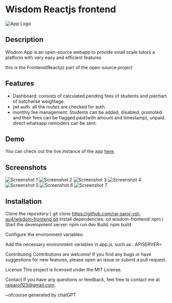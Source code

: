 # Wisdom Reactjs frontend

![App Logo](link-to-app-logo.png)

## Description

Wisdom App is an open-source webapp to provide small scale tutors a platform with very easy and efficient features

this is the Frontend(Reactjs) part of the open-source project

## Features

- Dashboard: consists of calculated pending fees of students and piechart of batchwise weightage.
- jwt auth: all the routes are checked for auth.
- monthly fee management: Students can be added, disabled, promoted and their fees can be flagged paid(with amount and timestamp), unpaid. direct whatsapp reminders can be sent.

## Demo

You can check out the live instance of the app [here](https://wisdomclasses.netlify.app/).

## Screenshots

![Screenshot 1](poc1.jpeg)
![Screenshot 2](poc2.jpeg)
![Screenshot 3](poc3.jpeg)
![Screenshot 4](poc4.jpeg)
![Screenshot 5](poc5.jpeg)
![Screenshot 6](poc6.jpeg)
![Screenshot 7](poc7.jpeg)

## Installation

Clone the repository:[
git clone https://github.com/raj-saroj-vst-au4/wisdom-frontend.git
Install dependencies:
cd wisdom-frontend/
npm i
Start the development server:
npm run dev
Build:
npm build

Configure the environment variables:

Add the necessary environment variables in app.js, such as :
APISERVER=

Contributing
Contributions are welcome! If you find any bugs or have suggestions for new features, please open an issue or submit a pull request.

License
This project is licensed under the MIT License.

Contact
If you have any questions or feedback, feel free to contact me at rajsaroj123@gmail.com.


~ofcourse generated by chatGPT
